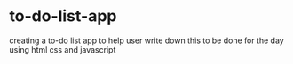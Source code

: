 # to-do-list-app
creating a to-do list app to help user write down this to be done for the day using html css and javascript
